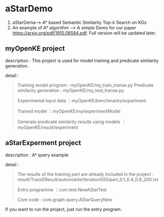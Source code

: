# aStarDemo
1. aStarDema--> A* based Semantic Similarity Top-k Search on KGs
2. An example of A* algorithm --> A simple Demo for our paper https://arxiv.org/pdf/1910.06584.pdf. Full version will be updated later.

## myOpenKE project

description : This project is used for model training and predicate similarity generation.

detail : 

>Training model program : myOpenKE/my_train_transe.py
>Predicate similarity generation : myOpenKE/my_test_transe.py
>
>Experimental input data ：myOpenKE/benchmarks/experiment
>
>Trained model ：myOpenKE/my/experimentModel
>
>Generate predicate similarity results using models ：myOpenKE/result/experiment

## aStarExperment project

description : A* query example

detail : 

>The results of the training part are already included in the project : result/TransEResult/automobile/iteration500/part_0.1_0.4_0.8_200.txt
>
>Entry programme ：com.test.NewAStarTest
>
>Core code : com.graph.query.AStarQueryNew

If you want to run the project, just run the entry program.
